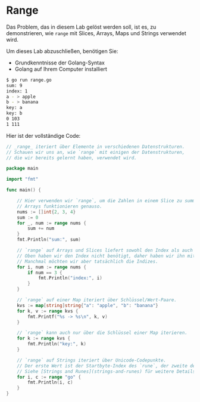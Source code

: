 # Range

Das Problem, das in diesem Lab gelöst werden soll, ist es, zu demonstrieren, wie `range` mit Slices, Arrays, Maps und Strings verwendet wird.

Um dieses Lab abzuschließen, benötigen Sie:

- Grundkenntnisse der Golang-Syntax
- Golang auf Ihrem Computer installiert

```sh
$ go run range.go
sum: 9
index: 1
a - > apple
b - > banana
key: a
key: b
0 103
1 111
```

Hier ist der vollständige Code:

```go
// _range_ iteriert über Elemente in verschiedenen Datenstrukturen.
// Schauen wir uns an, wie `range` mit einigen der Datenstrukturen,
// die wir bereits gelernt haben, verwendet wird.

package main

import "fmt"

func main() {

	// Hier verwenden wir `range`, um die Zahlen in einem Slice zu summieren.
	// Arrays funktionieren genauso.
	nums := []int{2, 3, 4}
	sum := 0
	for _, num := range nums {
		sum += num
	}
	fmt.Println("sum:", sum)

	// `range` auf Arrays und Slices liefert sowohl den Index als auch den Wert für jedes Element.
	// Oben haben wir den Index nicht benötigt, daher haben wir ihn mit dem Platzhalter `_` ignoriert.
	// Manchmal möchten wir aber tatsächlich die Indizes.
	for i, num := range nums {
		if num == 3 {
			fmt.Println("index:", i)
		}
	}

	// `range` auf einer Map iteriert über Schlüssel/Wert-Paare.
	kvs := map[string]string{"a": "apple", "b": "banana"}
	for k, v := range kvs {
		fmt.Printf("%s -> %s\n", k, v)
	}

	// `range` kann auch nur über die Schlüssel einer Map iterieren.
	for k := range kvs {
		fmt.Println("key:", k)
	}

	// `range` auf Strings iteriert über Unicode-Codepunkte.
	// Der erste Wert ist der Startbyte-Index des `rune`, der zweite der `rune` selbst.
	// Siehe [Strings and Runes](strings-and-runes) für weitere Details.
	for i, c := range "go" {
		fmt.Println(i, c)
	}
}

```
